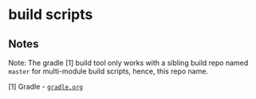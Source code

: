 # build scripts




## Notes

Note: The gradle [1] build tool only works with a sibling build repo named `master` for multi-module build scripts,
hence, this repo name.


[1] Gradle - [`gradle.org`](http://gradle.org)
